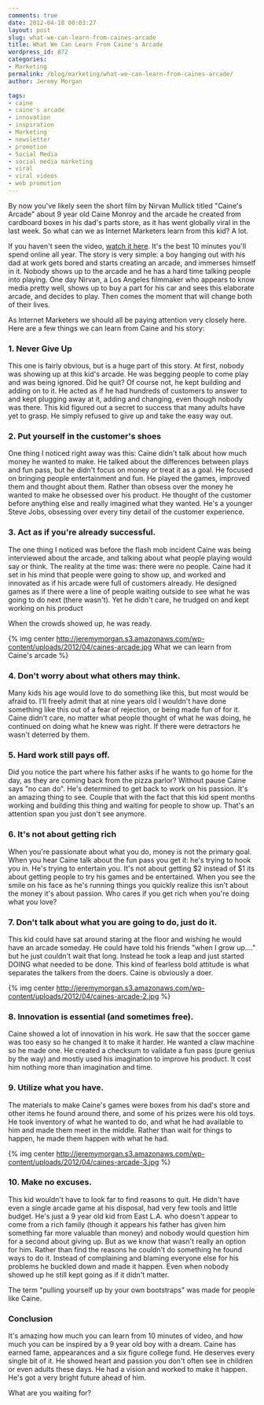 ```yaml
---
comments: true
date: 2012-04-18 00:03:27
layout: post
slug: what-we-can-learn-from-caines-arcade
title: What We Can Learn From Caine's Arcade
wordpress_id: 872
categories:
- Marketing
permalink: /blog/marketing/what-we-can-learn-from-caines-arcade/
author: Jeremy Morgan

tags:
- caine
- caine's arcade
- innovation
- inspiration
- Marketing
- newsletter
- promotion
- Social Media
- social media marketing
- viral
- viral videos
- web promotion
---
```


By now you've likely seen the short film by Nirvan Mullick titled "Caine's Arcade" about 9 year old Caine Monroy and the arcade he created from cardboard boxes in his dad's parts store, as it has went globally viral in the last week. So what can we as Internet Marketers learn from this kid? A lot.


If you haven't seen the video, [watch it here](http://www.cainesarcade.com/). It's the best 10 minutes you'll spend online all year. The story is very simple: a boy hanging out with his dad at work gets bored and starts creating an arcade, and immerses himself in it. Nobody shows up to the arcade and he has a hard time talking people into playing. One day Nirvan, a Los Angeles filmmaker who appears to know media pretty well, shows up to buy a part for his car and sees this elaborate arcade, and decides to play. Then comes the moment that will change both of their lives.

As Internet Marketers we should all be paying attention very closely here. Here are a few things we can learn from Caine and his story:


### 1. Never Give Up

This one is fairly obvious, but is a huge part of this story. At first, nobody was showing up at this kid's arcade. He was begging people to come play and was being ignored. Did he quit? Of course not, he kept building and adding on to it. He acted as if he had hundreds of customers to answer to and kept plugging away at it, adding and changing, even though nobody was there. This kid figured out a secret to success that many adults have yet to grasp. He simply refused to give up and take the easy way out.


### 2. Put yourself in the customer's shoes


One thing I noticed right away was this: Caine didn't talk about how much money he wanted to make. He talked about the differences between plays and fun pass, but he didn't focus on money or treat it as a goal. He focused on bringing people entertainment and fun. He played the games, improved them and thought about them. Rather than obsess over the money he wanted to make he obsessed over his product. He thought of the customer before anything else and really imagined what they wanted. He's a younger Steve Jobs, obsessing over every tiny detail of the customer experience.


### 3. Act as if you're already successful.


The one thing I noticed was before the flash mob incident Caine was being interviewed about the arcade, and talking about what people playing would say or think. The reality at the time was: there were no people. Caine had it set in his mind that people were going to show up, and worked and innovated as if his arcade were full of customers already. He designed games as if there were a line of people waiting outside to see what he was going to do next (there wasn't). Yet he didn't care, he trudged on and kept working on his product

When the crowds showed up, he was ready.

{% img center http://jeremymorgan.s3.amazonaws.com/wp-content/uploads/2012/04/caines-arcade.jpg What we can learn from Caine's arcade %}


### 4. Don't worry about what others may think.


Many kids his age would love to do something like this, but most would be afraid to. I'll freely admit that at nine years old I wouldn't have done something like this out of a fear of rejection, or being made fun of for it. Caine didn't care, no matter what people thought of what he was doing, he continued on doing what he knew was right. If there were detractors he wasn't deterred by them.


### 5. Hard work still pays off.


Did you notice the part where his father asks if he wants to go home for the day, as they are coming back from the pizza parlor? Without pause Caine says "no can do". He's determined to get back to work on his passion. It's an amazing thing to see. Couple that with the fact that this kid spent months working and building this thing and waiting for people to show up. That's an attention span you just don't see anymore.


### 6. It's not about getting rich


When you're passionate about what you do, money is not the primary goal. When you hear Caine talk about the fun pass you get it: he's trying to hook you in. He's trying to entertain you. It's not about getting $2 instead of $1 its about getting people to try his games and be entertained. When you see the smile on his face as he's running things you quickly realize this isn't about the money it's about passion. Who cares if you get rich when you're doing what you love?


### 7. Don't talk about what you are going to do, just do it.


This kid could have sat around staring at the floor and wishing he would have an arcade someday. He could have told his friends "when I grow up...." but he just couldn't wait that long. Instead he took a leap and just started DOING what needed to be done. This kind of fearless bold attitude is what separates the talkers from the doers. Caine is obviously a doer.


{% img center http://jeremymorgan.s3.amazonaws.com/wp-content/uploads/2012/04/caines-arcade-2.jpg %}


### 8. Innovation is essential (and sometimes free).


Caine showed a lot of innovation in his work. He saw that the soccer game was too easy so he changed it to make it harder. He wanted a claw machine so he made one. He created a checksum to validate a fun pass (pure genius by the way) and mostly used his imagination to improve his product. It cost him nothing more than imagination and time.


### 9. Utilize what you have.


The materials to make Caine's games were boxes from his dad's store and other items he found around there, and some of his prizes were his old toys. He took inventory of what he wanted to do, and what he had available to him and made them meet in the middle. Rather than wait for things to happen, he made them happen with what he had.


{% img center http://jeremymorgan.s3.amazonaws.com/wp-content/uploads/2012/04/caines-arcade-3.jpg %}

### 10. Make no excuses.

This kid wouldn't have to look far to find reasons to quit. He didn't have even a single arcade game at his disposal, had very few tools and little budget. He's just a 9 year old kid from East L.A. who doesn't appear to come from a rich family (though it appears his father has given him something far more valuable than money) and nobody would question him for a second about giving up. But as we know that wasn't really an option for him. Rather than find the reasons he couldn't do something he found ways to do it. Instead of complaining and blaming everyone else for his problems he buckled down and made it happen. Even when nobody showed up he still kept going as if it didn't matter.

The term "pulling yourself up by your own bootstraps" was made for people like Caine.


### Conclusion


It's amazing how much you can learn from 10 minutes of video, and how much you can be inspired by a 9 year old boy with a dream. Caine has earned fame, appearances and a six figure college fund. He deserves every single bit of it. He showed heart and passion you don't often see in children or even adults these days. He had a vision and worked to make it happen. He's got a very bright future ahead of him.

What are you waiting for?


